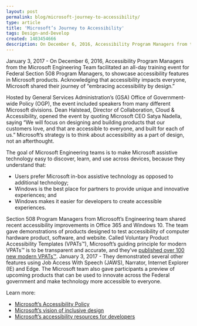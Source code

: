 ```yaml
---
layout: post
permalink: blog/microsoft-journey-to-accessibility/
type: article
title: 'Microsoft’s Journey to Accessibility'
tags: Design-and-Develop
created: 1483454666
description: On December 6, 2016, Accessibility Program Managers from the Microsoft Engineering Team facilitated an all-day training event for Federal Section 508 Program Managers, to showcase accessibility features in Microsoft products.
---
```


January 3, 2017 - On December 6, 2016, Accessibility Program Managers from the Microsoft Engineering Team facilitated an all-day training event for Federal Section 508 Program Managers, to showcase accessibility features in Microsoft products. Acknowledging that accessibility impacts everyone, Microsoft shared their journey of &ldquo;embracing accessibility by design.&rdquo;

Hosted by General Services Administration&rsquo;s (GSA) Office of Government-wide Policy (OGP), the event included speakers from many different Microsoft divisions. Dean Halstead, Director of Collaboration, Cloud & Accessibility, opened the event by quoting Microsoft CEO Satya Nadella, saying &ldquo;We will focus on designing and building products that our customers love, and that are accessible to everyone, and built for each of us.&rdquo; Microsoft&rsquo;s strategy is to think about accessibility as a part of design, not an afterthought.

The goal of Microsoft Engineering teams is to make Microsoft assistive technology easy to discover, learn, and use across devices, because they understand that:

  * <div>
      Users prefer Microsoft in-box assistive technology as opposed to additional technology;
    </div>

  * <div>
      Windows is the best place for partners to provide unique and innovative experiences; and
    </div>

  * <div>
      Windows makes it easier for developers to create accessible experiences.
    </div>

<div>
  <p>
    Section 508 Program Managers from Microsoft&rsquo;s Engineering team shared recent accessibility improvements in Office 365 and Windows 10. The team gave demonstrations of products designed to test accessibility of computer hardware product, software, and website. Called Voluntary Product Accessibility Templates (VPATs&trade;), Microsoft&rsquo;s guiding principle for modern VPATs&trade; is to be transparent and accurate, and they&rsquo;ve <a href="https://www.microsoft.com/508vpats"><u>published over 100 new modern VPATs&trade;</u></a>. January 3, 2017 - They demonstrated several other features using Job Access With Speech (JAWS), Narrator, Internet Explorer (IE) and Edge. The Microsoft team also gave participants a preview of upcoming products that can be used to innovate across the Federal government and make technology more accessible to everyone.
  </p>
  
  <div>
    <p>
      Learn more:
    </p>    
    <ul>
      <li>
        <div>
          <a href="https://www.microsoft.com/en-us/accessibility"><u>Microsoft&rsquo;s Accessibility Policy</u></a>
        </div>
      </li>      
      <li>
        <div>
          <a href="https://www.microsoft.com/en-us/design/inclusive"><u>Microsoft&rsquo;s vision of inclusive design</u></a>
        </div>
      </li>      
      <li>
        <div>
          <a href="https://developer.microsoft.com/en-us/windows/accessible-apps"><u>Microsoft&rsquo;s accessibility resources for developers</u></a>
        </div>
      </li>
    </ul>
  </div>
</div>